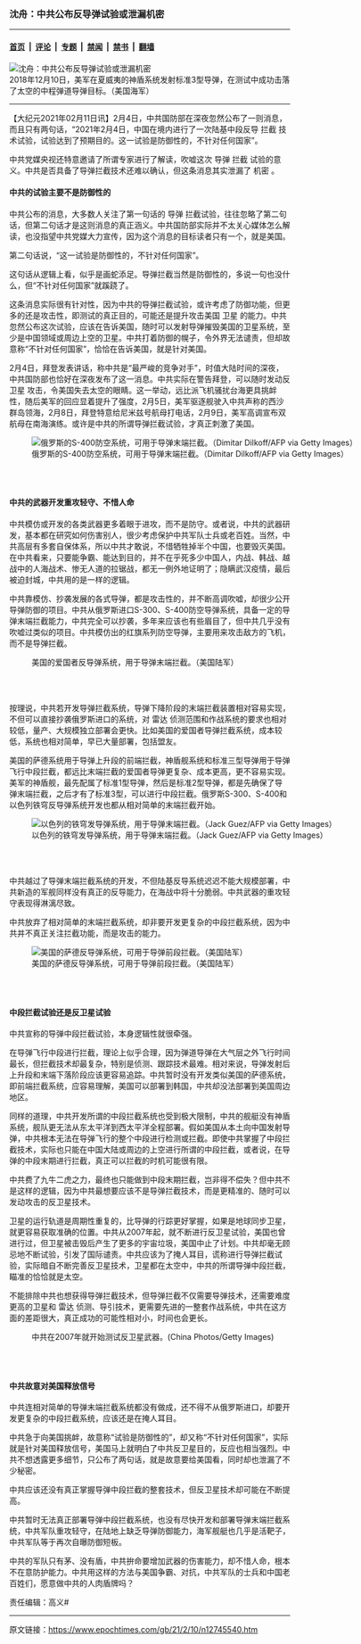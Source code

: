 ### 沈舟：中共公布反导弹试验或泄漏机密

---

#### [首页](../../../..?n12745540) &nbsp;|&nbsp; [评论](../../../../../epoch-comment?n12745540) &nbsp;|&nbsp; [专题](../../../../../epoch-special?n12745540) &nbsp;|&nbsp; [禁闻](../../../../../epoch-news?n12745540) &nbsp;|&nbsp; [禁书](../../../../../books?n12745540) &nbsp;|&nbsp; [翻墙](https://github.com/gfw-breaker/nogfw/blob/master/README.md?n12745540)


<div><img alt="沈舟：中共公布反导弹试验或泄漏机密" class="attachment-djy_600_400 size-djy_600_400 wp-post-image" src="https://i.epochtimes.com/assets/uploads/2021/02/45565272534_bdc69a8b0e_k-600x400.jpg"/>
<div class="caption">
 2018年12月10日，美军在夏威夷的神盾系统发射标准3型导弹，在测试中成功击落了太空的中程弹道导弹目标。（美国海军）
</div></div><hr/><div class="post_content" id="artbody" itemprop="articleBody">
 <!-- article content begin -->
 <p>
  【大纪元2021年02月11日讯】2月4日，中共国防部在深夜忽然公布了一则消息，而且只有两句话，“2021年2月4日，中国在境内进行了一次陆基中段反导
  <ok href="https://www.epochtimes.com/gb/tag/%E6%8B%A6%E6%88%AA.html">
   拦截
  </ok>
  技术试验，试验达到了预期目的。这一试验是防御性的，不针对任何国家”。
 </p>
 <p>
  中共党媒央视还特意邀请了所谓专家进行了解读，吹嘘这次
  <ok href="https://www.epochtimes.com/gb/tag/%E5%AF%BC%E5%BC%B9.html">
   导弹
  </ok>
  <ok href="https://www.epochtimes.com/gb/tag/%E6%8B%A6%E6%88%AA.html">
   拦截
  </ok>
  试验的意义。中共是否具备了导弹拦截技术还难以确认，但这条消息其实泄漏了
  <ok href="https://www.epochtimes.com/gb/tag/%E6%9C%BA%E5%AF%86.html">
   机密
  </ok>
  。
 </p>
 <h4>
  <strong>
   中共的试验主要不是防御性的
  </strong>
 </h4>
 <p>
  中共公布的消息，大多数人关注了第一句话的
  <ok href="https://www.epochtimes.com/gb/tag/%E5%AF%BC%E5%BC%B9.html">
   导弹
  </ok>
  拦截试验，往往忽略了第二句话，但第二句话才是这则消息的真正涵义。中共国防部实际并不太关心媒体怎么解读，也没指望中共党媒大力宣传，因为这个消息的目标读者只有一个，就是美国。
 </p>
 <p>
  第二句话说，“这一试验是防御性的，不针对任何国家”。
 </p>
 <p>
  这句话从逻辑上看，似乎是画蛇添足。导弹拦截当然是防御性的，多说一句也没什么，但“不针对任何国家”就蹊跷了。
 </p>
 <p>
  这条消息实际很有针对性，因为中共的导弹拦截试验，或许考虑了防御功能，但更多的还是攻击性，即测试的真正目的，可能还是提升攻击美国
  <ok href="https://www.epochtimes.com/gb/tag/%E5%8D%AB%E6%98%9F.html">
   卫星
  </ok>
  的能力。中共忽然公布这次试验，应该在告诉美国，随时可以发射导弹摧毁美国的卫星系统，至少是中国领域或周边上空的卫星。中共打着防御的幌子，令外界无法谴责，但却故意称“不针对任何国家”，恰恰在告诉美国，就是针对美国。
 </p>
 <p>
  2月4日，拜登发表讲话，称中共是“最严峻的竞争对手”，时值大陆时间的深夜，中共国防部也恰好在深夜发布了这一消息。中共实际在警告拜登，可以随时发动反
  <ok href="https://www.epochtimes.com/gb/tag/%E5%8D%AB%E6%98%9F.html">
   卫星
  </ok>
  攻击，令美国失去太空的眼睛。这一举动，远比派飞机骚扰台海更具挑衅性，随后美军的回应显着提升了强度，2月5日，美军驱逐舰驶入中共声称的西沙群岛领海，2月8日，拜登特意给尼米兹号航母打电话，2月9日，美军高调宣布双航母在南海演练。或许是中共的所谓导弹拦截试验，才真正刺激了美国。
 </p>
 <figure aria-describedby="caption-attachment-12745654" class="wp-caption aligncenter" id="attachment_12745654" style="width: 600px">
  <ok href="https://i.epochtimes.com/assets/uploads/2021/02/GettyImages-1228649455.jpg" target="_blank">
   <img alt="俄罗斯的S-400防空系统，可用于导弹末端拦截。（Dimitar Dilkoff/AFP via Getty Images）" class="size-large wp-image-12745654" src="https://i.epochtimes.com/assets/uploads/2021/02/GettyImages-1228649455-600x399.jpg"/>
  </ok>
  <br/><figcaption class="wp-caption-text" id="caption-attachment-12745654">
   俄罗斯的S-400防空系统，可用于导弹末端拦截。（Dimitar Dilkoff/AFP via Getty Images）
  </figcaption><br/>
 </figure><br/>
 <h4>
  <strong>
   中共的武器开发重攻轻守、不惜人命
  </strong>
 </h4>
 <p>
  中共模仿或开发的各类武器更多着眼于进攻，而不是防守。或者说，中共的武器研发，基本都在研究如何伤害别人，很少考虑保护中共军队士兵或老百姓。当然，中共高层有多套自保体系，所以中共才敢说，不惜牺牲掉半个中国，也要毁灭美国。在中共看来，只要能争霸、能达到目的，并不在乎死多少中国人，内战、韩战、越战中的人海战术、惨无人道的拉锯战，都无一例外地证明了；隐瞒武汉疫情，最后被迫封城，中共用的是一样的逻辑。
 </p>
 <p>
  中共靠模仿、抄袭发展的各式导弹，都是攻击性的，并不断高调吹嘘，却很少公开导弹防御的项目。中共从俄罗斯进口S-300、S-400防空导弹系统，具备一定的导弹末端拦截能力，中共完全可以抄袭，多年来应该也有些眉目了，但中共几乎没有吹嘘过类似的项目。中共模仿出的红旗系列防空导弹，主要用来攻击敌方的飞机，而不是导弹拦截。
 </p>
 <figure aria-describedby="caption-attachment-12745656" class="wp-caption aligncenter" id="attachment_12745656" style="width: 600px">
  <ok href="https://i.epochtimes.com/assets/uploads/2021/02/Patriot-missile-2015.jpg" target="_blank">
   <img alt="" class="size-large wp-image-12745656" src="https://i.epochtimes.com/assets/uploads/2021/02/Patriot-missile-2015-600x384.jpg"/>
  </ok>
  <br/><figcaption class="wp-caption-text" id="caption-attachment-12745656">
   美国的爱国者反导弹系统，用于导弹末端拦截。（美国陆军）
  </figcaption><br/>
 </figure><br/>
 <p>
  按理说，中共若开发导弹拦截系统，导弹下降阶段的末端拦截装置相对容易实现，不但可以直接抄袭俄罗斯进口的系统，对
  <ok href="https://www.epochtimes.com/gb/tag/%E9%9B%B7%E8%BE%BE.html">
   雷达
  </ok>
  侦测范围和作战系统的要求也相对较低，量产、大规模独立部署会更快。比如美国的爱国者导弹拦截系统，成本较低，系统也相对简单，早已大量部署，包括盟友。
 </p>
 <p>
  美国的萨德系统用于导弹上升段的前端拦截，神盾舰系统和标准三型导弹用于导弹飞行中段拦截，都远比末端拦截的爱国者导弹更复杂、成本更高，更不容易实现。美军的神盾舰，最先配属了标准1型导弹，然后是标准2型导弹，都是先确保了导弹末端拦截，之后才有了标准3型，可以进行中段拦截。俄罗斯S-300、S-400和以色列铁穹反导弹系统开发也都从相对简单的末端拦截开始。
 </p>
 <figure aria-describedby="caption-attachment-12745658" class="wp-caption aligncenter" id="attachment_12745658" style="width: 600px">
  <ok href="https://i.epochtimes.com/assets/uploads/2021/02/GettyImages-1181869813.jpg" target="_blank">
   <img alt="以色列的铁穹发导弹系统，用于导弹末端拦截。（Jack Guez/AFP via Getty Images）" class="size-large wp-image-12745658" src="https://i.epochtimes.com/assets/uploads/2021/02/GettyImages-1181869813-600x401.jpg"/>
  </ok>
  <br/><figcaption class="wp-caption-text" id="caption-attachment-12745658">
   以色列的铁穹发导弹系统，用于导弹末端拦截。（Jack Guez/AFP via Getty Images）
  </figcaption><br/>
 </figure><br/>
 <p>
  中共越过了导弹末端拦截系统的开发，不但陆基反导系统迟迟不能大规模部署，中共新造的军舰同样没有真正的反导能力，在海战中将十分脆弱。中共武器的重攻轻守表现得淋漓尽致。
 </p>
 <p>
  中共放弃了相对简单的末端拦截系统，却非要开发更复杂的中段拦截系统，因为中共并不真正关注拦截功能，而是攻击的能力。
 </p>
 <figure aria-describedby="caption-attachment-12745659" class="wp-caption aligncenter" id="attachment_12745659" style="width: 600px">
  <ok href="https://i.epochtimes.com/assets/uploads/2021/02/10175108175_22b389db6f_o.jpg" target="_blank">
   <img alt="美国的萨德反导弹系统，可用于导弹前段拦截。（美国陆军）" class="size-large wp-image-12745659" src="https://i.epochtimes.com/assets/uploads/2021/02/10175108175_22b389db6f_o-600x338.jpg"/>
  </ok>
  <br/><figcaption class="wp-caption-text" id="caption-attachment-12745659">
   美国的萨德反导弹系统，可用于导弹前段拦截。（美国陆军）
  </figcaption><br/>
 </figure><br/>
 <h4>
  <strong>
   中段拦截试验还是反卫星试验
  </strong>
 </h4>
 <p>
  中共宣称的导弹中段拦截试验，本身逻辑性就很牵强。
 </p>
 <p>
  在导弹飞行中段进行拦截，理论上似乎合理，因为弹道导弹在大气层之外飞行时间最长，但拦截技术却最复杂，特别是侦测、跟踪技术最难。相对来说，导弹发射后上升段和末端下落阶段应该更容易追踪。中共暂时没有开发类似美国的萨德系统，即前端拦截系统，应容易理解，美国可以部署到韩国，中共却没法部署到美国周边地区。
 </p>
 <p>
  同样的道理，中共开发所谓的中段拦截系统也受到极大限制，中共的舰艇没有神盾系统，舰队更无法从东太平洋到西太平洋全程部署。假如美国从本土向中国发射导弹，中共根本无法在导弹飞行的整个中段进行检测或拦截。即使中共掌握了中段拦截技术，实际也只能在中国大陆或周边的上空进行所谓的中段拦截，或者说，在导弹的中段末期进行拦截，真正可以拦截的时机可能很有限。
 </p>
 <p>
  中共费了九牛二虎之力，最终也只能做到中段末期拦截，岂非得不偿失？但中共不是这样的逻辑，因为中共最想要应该不是导弹拦截技术，而是更精准的、随时可以发动攻击的反卫星技术。
 </p>
 <p>
  卫星的运行轨道是周期性重复的，比导弹的行踪更好掌握，如果是地球同步卫星，就更容易获取准确的位置。中共从2007年起，就不断进行反卫星试验，美国也曾进行过，但卫星被击毁后产生了更多的宇宙垃圾，美国中止了计划。中共却毫无顾忌地不断试验，引发了国际谴责。中共应该为了掩人耳目，谎称进行导弹拦截试验，实际暗自不断完善反卫星技术，卫星都在太空中，中共的所谓导弹中段拦截，瞄准的恰恰就是太空。
 </p>
 <p>
  不能排除中共也想获得导弹拦截技术，但导弹拦截不仅需要导弹技术，还需要难度更高的卫星和
  <ok href="https://www.epochtimes.com/gb/tag/%E9%9B%B7%E8%BE%BE.html">
   雷达
  </ok>
  侦测、导引技术，更需要先进的一整套作战系统，中共在这方面的差距很大，真正成功的可能性相对小，时间也会更长。
 </p>
 <figure aria-describedby="caption-attachment-6207866" class="wp-caption aligncenter" id="attachment_6207866" style="width: 594px">
  <ok href="https://i.epochtimes.com/assets/uploads/2008/09/809200706031164.jpg" target="_blank">
   <img alt="" class="size-full wp-image-6207866" src="https://i.epochtimes.com/assets/uploads/2008/09/809200706031164.jpg"/>
  </ok>
  <br/><figcaption class="wp-caption-text" id="caption-attachment-6207866">
   中共在2007年就开始测试反卫星武器。(China Photos/Getty Images)
  </figcaption><br/>
 </figure><br/>
 <h4>
  <strong>
   中共故意对美国释放信号
  </strong>
 </h4>
 <p>
  中共连相对简单的导弹末端拦截系统都没有做成，还不得不从俄罗斯进口，却要开发更复杂的中段拦截系统，应该还是在掩人耳目。
 </p>
 <p>
  中共急于向美国挑衅，故意称“试验是防御性的”，却又称“不针对任何国家”，实际就是针对美国释放信号，美国马上就明白了中共反卫星目的，反应也相当强烈。中共不想透露更多细节，只公布了两句话，就是故意要给美国看，同时却也泄漏了不少秘密。
 </p>
 <p>
  中共应该还没有真正掌握导弹中段拦截的整套技术，但反卫星技术却可能在不断提高。
 </p>
 <p>
  中共暂时无法真正部署导弹中段拦截系统，也没有尽快开发和部署导弹末端拦截系统，中共军队重攻轻守，在陆地上缺乏导弹防御能力，海军舰艇也几乎是活靶子，中共军队等于再次自曝防御短板。
 </p>
 <p>
  中共的军队只有茅、没有盾，中共拚命要增加武器的伤害能力，却不惜人命，根本不在意防护能力。中共用这样的方法与美国争霸、对抗，中共军队的士兵和中国老百姓们，愿意做中共的人肉盾牌吗？
 </p>
 <p>
  责任编辑：高义#
 </p>
 <!-- article content end -->
 <div id="below_article_ad">
 </div>
</div>


---

原文链接：https://www.epochtimes.com/gb/21/2/10/n12745540.htm